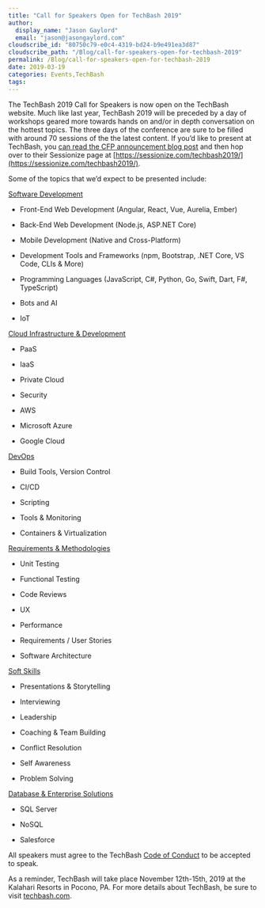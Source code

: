 ```yaml
---
title: "Call for Speakers Open for TechBash 2019"
author: 
  display_name: "Jason Gaylord"
  email: "jason@jasongaylord.com"
cloudscribe_id: "80750c79-e0c4-4319-bd24-b9e491ea3d87"
cloudscribe_path: "/Blog/call-for-speakers-open-for-techbash-2019"
permalink: /Blog/call-for-speakers-open-for-techbash-2019
date: 2019-03-19
categories: Events,TechBash
tags: 
---
```


The TechBash 2019 Call for Speakers is now open on the TechBash website. Much like last year, TechBash 2019 will be preceded by a day of workshops geared more towards hands on and/or in depth conversation on the hottest topics. The three days of the conference are sure to be filled with around 70 sessions of the the latest content. If you’d like to present at TechBash, you [can read the CFP announcement blog post](https://jasong.us/tb19cfp) and then hop over to their Sessionize page at [https://sessionize.com/techbash2019/](https://sessionize.com/techbash2019/).

Some of the topics that we’d expect to be presented include:

<u>Software Development</u>

*   Front-End Web Development (Angular, React, Vue, Aurelia, Ember) 

*   Back-End Web Development (Node.js, ASP.NET Core) 

*   Mobile Development (Native and Cross-Platform) 

*   Development Tools and Frameworks (npm, Bootstrap, .NET Core, VS Code, CLIs & More) 

*   Programming Languages (JavaScript, C#, Python, Go, Swift, Dart, F#, TypeScript) 

*   Bots and AI 

*   IoT 

<u>Cloud Infrastructure & Development</u>

*   PaaS 

*   IaaS 

*   Private Cloud 

*   Security 

*   AWS 

*   Microsoft Azure 

*   Google Cloud 

<u>DevOps</u>

*   Build Tools, Version Control 

*   CI/CD 

*   Scripting 

*   Tools & Monitoring 

*   Containers & Virtualization 

<u>Requirements & Methodologies</u>

*   Unit Testing 

*   Functional Testing 

*   Code Reviews 

*   UX 

*   Performance 

*   Requirements / User Stories 

*   Software Architecture 

<u>Soft Skills</u>

*   Presentations & Storytelling 

*   Interviewing 

*   Leadership 

*   Coaching & Team Building 

*   Conflict Resolution 

*   Self Awareness 

*   Problem Solving 

<u>Database & Enterprise Solutions</u>

*   SQL Server 

*   NoSQL 

*   Salesforce 

All speakers must agree to the TechBash [Code of Conduct](https://techbash.com/code-of-conduct) to be accepted to speak.

As a reminder, TechBash will take place November 12th-15th, 2019 at the Kalahari Resorts in Pocono, PA. For more details about TechBash, be sure to visit [techbash.com](https://jasong.us/techbash). 
